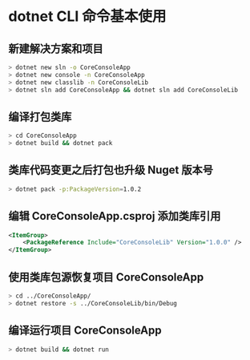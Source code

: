# dotnet CLI 命令基本使用

## 新建解决方案和项目

```bash
> dotnet new sln -o CoreConsoleApp
> dotnet new console -n CoreConsoleApp
> dotnet new classlib -n CoreConsoleLib
> dotnet sln add CoreConsoleApp && dotnet sln add CoreConsoleLib
```

## 编译打包类库

```bash
> cd CoreConsoleApp
> dotnet build && dotnet pack
```

## 类库代码变更之后打包也升级 Nuget 版本号

```bash
> dotnet pack -p:PackageVersion=1.0.2
```

## 编辑 CoreConsoleApp.csproj 添加类库引用

```xml
<ItemGroup>
    <PackageReference Include="CoreConsoleLib" Version="1.0.0" />
</ItemGroup>
```

## 使用类库包源恢复项目 CoreConsoleApp

```bash
> cd ../CoreConsoleApp/
> dotnet restore -s ../CoreConsoleLib/bin/Debug
```

## 编译运行项目 CoreConsoleApp

```bash
> dotnet build && dotnet run
```
